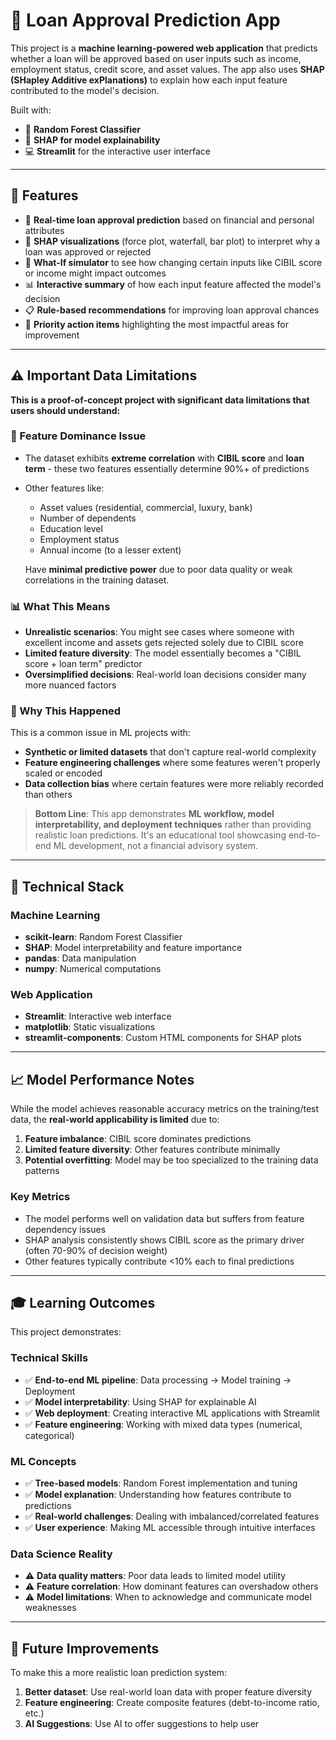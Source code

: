 # 🏦 Loan Approval Prediction App

This project is a **machine learning-powered web application** that predicts whether a loan will be approved based on user inputs such as income, employment status, credit score, and asset values. The app also uses **SHAP (SHapley Additive exPlanations)** to explain how each input feature contributed to the model's decision.

Built with:
- 🎯 **Random Forest Classifier**
- 🧠 **SHAP for model explainability**
- 💻 **Streamlit** for the interactive user interface

---

## 🚀 Features

- 🔮 **Real-time loan approval prediction** based on financial and personal attributes
- 🧩 **SHAP visualizations** (force plot, waterfall, bar plot) to interpret why a loan was approved or rejected
- 🔁 **What-If simulator** to see how changing certain inputs like CIBIL score or income might impact outcomes
- 📊 **Interactive summary** of how each input feature affected the model's decision
- 📋 **Rule-based recommendations** for improving loan approval chances
- 🎯 **Priority action items** highlighting the most impactful areas for improvement

---

## ⚠️ Important Data Limitations

**This is a proof-of-concept project with significant data limitations that users should understand:**

### 🎯 Feature Dominance Issue
- The dataset exhibits **extreme correlation** with **CIBIL score** and **loan term** - these two features essentially determine 90%+ of predictions
- Other features like:
  - Asset values (residential, commercial, luxury, bank)
  - Number of dependents
  - Education level
  - Employment status
  - Annual income (to a lesser extent)
  
  Have **minimal predictive power** due to poor data quality or weak correlations in the training dataset.

### 📊 What This Means
- **Unrealistic scenarios**: You might see cases where someone with excellent income and assets gets rejected solely due to CIBIL score
- **Limited feature diversity**: The model essentially becomes a "CIBIL score + loan term" predictor
- **Oversimplified decisions**: Real-world loan decisions consider many more nuanced factors

### 🧪 Why This Happened
This is a common issue in ML projects with:
- **Synthetic or limited datasets** that don't capture real-world complexity
- **Feature engineering challenges** where some features weren't properly scaled or encoded
- **Data collection bias** where certain features were more reliably recorded than others

> **Bottom Line**: This app demonstrates **ML workflow, model interpretability, and deployment techniques** rather than providing realistic loan predictions. It's an educational tool showcasing end-to-end ML development, not a financial advisory system.

---

## 🔧 Technical Stack

### Machine Learning
- **scikit-learn**: Random Forest Classifier
- **SHAP**: Model interpretability and feature importance
- **pandas**: Data manipulation
- **numpy**: Numerical computations

### Web Application
- **Streamlit**: Interactive web interface
- **matplotlib**: Static visualizations
- **streamlit-components**: Custom HTML components for SHAP plots

---

## 📈 Model Performance Notes

While the model achieves reasonable accuracy metrics on the training/test data, the **real-world applicability is limited** due to:

1. **Feature imbalance**: CIBIL score dominates predictions
2. **Limited feature diversity**: Other features contribute minimally
3. **Potential overfitting**: Model may be too specialized to the training data patterns

### Key Metrics
- The model performs well on validation data but suffers from feature dependency issues
- SHAP analysis consistently shows CIBIL score as the primary driver (often 70-90% of decision weight)
- Other features typically contribute <10% each to final predictions

---

## 🎓 Learning Outcomes

This project demonstrates:

### Technical Skills
- ✅ **End-to-end ML pipeline**: Data processing → Model training → Deployment
- ✅ **Model interpretability**: Using SHAP for explainable AI
- ✅ **Web deployment**: Creating interactive ML applications with Streamlit
- ✅ **Feature engineering**: Working with mixed data types (numerical, categorical)

### ML Concepts
- ✅ **Tree-based models**: Random Forest implementation and tuning
- ✅ **Model explanation**: Understanding how features contribute to predictions
- ✅ **Real-world challenges**: Dealing with imbalanced/correlated features
- ✅ **User experience**: Making ML accessible through intuitive interfaces

### Data Science Reality
- ⚠️ **Data quality matters**: Poor data leads to limited model utility
- ⚠️ **Feature correlation**: How dominant features can overshadow others
- ⚠️ **Model limitations**: When to acknowledge and communicate model weaknesses

---

## 🚀 Future Improvements

To make this a more realistic loan prediction system:

1. **Better dataset**: Use real-world loan data with proper feature diversity
2. **Feature engineering**: Create composite features (debt-to-income ratio, etc.)
3. **AI Suggestions**: Use AI to offer suggestions to help user
